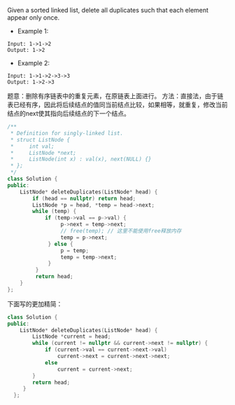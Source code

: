 Given a sorted linked list, delete all duplicates such that each element appear only once.

- Example 1:
```
Input: 1->1->2
Output: 1->2
```
- Example 2:
```
Input: 1->1->2->3->3
Output: 1->2->3
```

题意：删除有序链表中的重复元素，在原链表上面进行。
方法：直接法，由于链表已经有序，因此将后续结点的值同当前结点比较，如果相等，就重复，修改当前结点的next使其指向后续结点的下一个结点。
```cpp
/**
 * Definition for singly-linked list.
 * struct ListNode {
 *     int val;
 *     ListNode *next;
 *     ListNode(int x) : val(x), next(NULL) {}
 * };
 */
class Solution {
public:
    ListNode* deleteDuplicates(ListNode* head) { 
        if (head == nullptr) return head;
        ListNode *p = head, *temp = head->next;
        while (temp) {
            if (temp->val == p->val) {
                 p->next = temp->next;
                 // free(temp); // 这里不能使用free释放内存
                 temp = p->next;
             } else {
                 p = temp;
                 temp = temp->next;
             }
         }
         return head;
    }
};
```
下面写的更加精简：
```cpp
class Solution {
public:
    ListNode* deleteDuplicates(ListNode* head) {
        ListNode *current = head;
        while (current != nullptr && current->next != nullptr) {
            if (current->val == current->next->val) 
                current->next = current->next->next;
            else 
                current = current->next;
        }
        return head;
     }
  };
  ```
